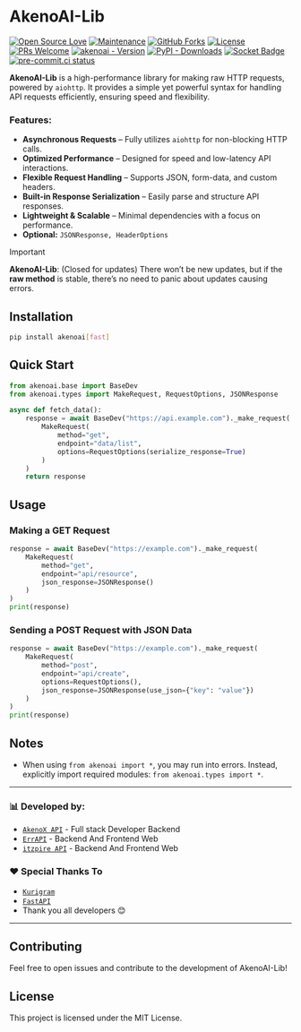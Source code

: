 # AkenoAI-Lib
[![Open Source Love](https://badges.frapsoft.com/os/v2/open-source.png?v=103)](https://github.com/TeamKillerX/akenoai-lib)
[![Maintenance](https://img.shields.io/badge/Maintained%3F-Yes-green)](https://github.com/TeamKillerX/akenoai-lib/graphs/commit-activity)
[![GitHub Forks](https://img.shields.io/github/forks/TeamKillerX/akenoai-lib?&logo=github)](https://github.com/TeamKillerX/akenoai-lib)
[![License](https://img.shields.io/badge/License-GPL-pink)](https://github.com/TeamKillerX/akenoai-lib/blob/main/LICENSE)
[![PRs Welcome](https://img.shields.io/badge/PRs-welcome-brightgreen.svg)](https://makeapullrequest.com)
[![akenoai - Version](https://img.shields.io/pypi/v/akenoai?style=round)](https://pypi.org/project/akenoai)
[![PyPI - Downloads](https://img.shields.io/pypi/dm/akenoai?label=DOWNLOADS&style=round)](https://pypi.org/project/akenoai)
[![Socket Badge](https://socket.dev/api/badge/pypi/package/akenoai/1.7.2?artifact_id=tar-gz)](https://socket.dev/pypi/package/akenoai/overview/1.7.2/tar-gz)
[![pre-commit.ci status](https://results.pre-commit.ci/badge/github/TeamKillerX/akenoai-lib/main.svg)](https://results.pre-commit.ci/latest/github/TeamKillerX/akenoai-lib/main)

**AkenoAI-Lib** is a high-performance library for making raw HTTP requests, powered by `aiohttp`. It provides a simple yet powerful syntax for handling API requests efficiently, ensuring speed and flexibility.

### Features:
- **Asynchronous Requests** – Fully utilizes `aiohttp` for non-blocking HTTP calls.
- **Optimized Performance** – Designed for speed and low-latency API interactions.
- **Flexible Request Handling** – Supports JSON, form-data, and custom headers.
- **Built-in Response Serialization** – Easily parse and structure API responses.
- **Lightweight & Scalable** – Minimal dependencies with a focus on performance.
- **Optional:** `JSONResponse, HeaderOptions`

> [!IMPORTANT]
> **AkenoAI-Lib**: (Closed for updates)
There won’t be new updates, but if the **raw method** is stable, there’s no need to panic about updates causing errors.

## Installation

```bash
pip install akenoai[fast]
```

## Quick Start

```python
from akenoai.base import BaseDev
from akenoai.types import MakeRequest, RequestOptions, JSONResponse

async def fetch_data():
    response = await BaseDev("https://api.example.com")._make_request(
        MakeRequest(
            method="get",
            endpoint="data/list",
            options=RequestOptions(serialize_response=True)
        )
    )
    return response
```

## Usage

### Making a GET Request

```python
response = await BaseDev("https://example.com")._make_request(
    MakeRequest(
        method="get",
        endpoint="api/resource",
        json_response=JSONResponse()
    )
)
print(response)
```

### Sending a POST Request with JSON Data

```python
response = await BaseDev("https://example.com")._make_request(
    MakeRequest(
        method="post",
        endpoint="api/create",
        options=RequestOptions(),
        json_response=JSONResponse(use_json={"key": "value"})
    )
)
print(response)
```

## Notes
- When using `from akenoai import *`, you may run into errors. Instead, explicitly import required modules: `from akenoai.types import *`.
---
### 📊 Developed by:
- [`AkenoX API`](https://t.me/xpushz) - Full stack Developer Backend
- [`ErrAPI`](https://t.me/Chakszzz) - Backend And Frontend Web
- [`itzpire API`](https://itzpire.com) - Backend And Frontend Web

### ❤️ Special Thanks To
- [`Kurigram`](https://github.com/KurimuzonAkuma/pyrogram)
- [`FastAPI`](https://github.com/fastapi/fastapi)
- Thank you all developers 😊
---
## Contributing
Feel free to open issues and contribute to the development of AkenoAI-Lib!

## License
This project is licensed under the MIT License.
